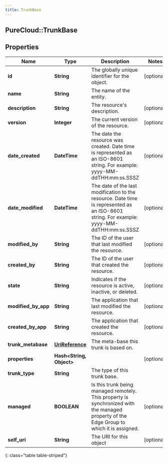 ```yaml
---
title: TrunkBase
---
```

## PureCloud::TrunkBase

## Properties

|Name | Type | Description | Notes|
|------------ | ------------- | ------------- | -------------|
| **id** | **String** | The globally unique identifier for the object. | [optional] |
| **name** | **String** | The name of the entity. | |
| **description** | **String** | The resource&#39;s description. | [optional] |
| **version** | **Integer** | The current version of the resource. | [optional] |
| **date_created** | **DateTime** | The date the resource was created. Date time is represented as an ISO-8601 string. For example: yyyy-MM-ddTHH:mm:ss.SSSZ | [optional] |
| **date_modified** | **DateTime** | The date of the last modification to the resource. Date time is represented as an ISO-8601 string. For example: yyyy-MM-ddTHH:mm:ss.SSSZ | [optional] |
| **modified_by** | **String** | The ID of the user that last modified the resource. | [optional] |
| **created_by** | **String** | The ID of the user that created the resource. | [optional] |
| **state** | **String** | Indicates if the resource is active, inactive, or deleted. | [optional] |
| **modified_by_app** | **String** | The application that last modified the resource. | [optional] |
| **created_by_app** | **String** | The application that created the resource. | [optional] |
| **trunk_metabase** | [**UriReference**](UriReference.html) | The meta-base this trunk is based on. | |
| **properties** | **Hash&lt;String, Object&gt;** |  | [optional] |
| **trunk_type** | **String** | The type of this trunk base. | |
| **managed** | **BOOLEAN** | Is this trunk being managed remotely. This property is synchronized with the managed property of the Edge Group to which it is assigned. | [optional] |
| **self_uri** | **String** | The URI for this object | [optional] |
{: class="table table-striped"}


